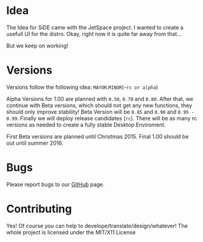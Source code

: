 # Idea

The Idea for SiDE came with the JetSpace project. I wanted to create a
usefull UI for the distro.
Okay, right now it is quite far away from that...

But we keep on working!

# Versions

Versions follow the following idea: `MAYOR`.`MINOR`(-`rc or alpha`)

Alpha Versions for 1.00 are planned with `0.50`, `0.70` and `0.80`. After
that, we continue with Beta versions, which should not get any new functions,
they should only improve stability! Beta Version will be `0.85` and `0.90` and `0.95 - 0.99`.
Finally we will deploy release candidates (`rc`). There will be as many rc versions as
needed to create a fully stable Desktop Enviroment.

First Beta versions are planned until Christmas 2015.
Final 1.00 should be out until summer 2016.

# Bugs

Please report bugs to our [GitHub](http://github.com/jetspace/desktop/issues) page.

# Contributing

Yes! Of course you can help to develope/translate/design/whatever! The whole project is licensed under the MIT/X11 License
